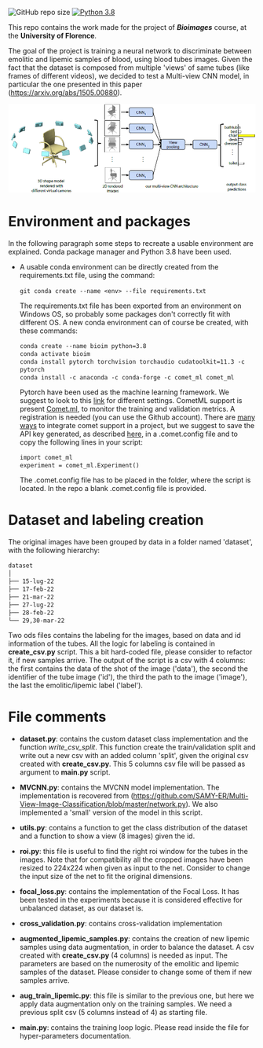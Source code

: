 ![GitHub repo size](https://img.shields.io/github/repo-size/chiaraalbi46/EvasiveMovements) [![Python 3.8](https://img.shields.io/badge/python-3.8-blue.svg)](https://www.python.org/downloads/release/python-380/)

This repo contains the work made for the project of ***Bioimages*** course, at the **University of Florence**.

The goal of the project is training a neural network to discriminate between emolitic and lipemic samples of blood, using blood tubes images. 
Given the fact that the dataset is composed from multiple 'views' of same tubes (like frames of different videos), we decided to test a Multi-view CNN model, in particular the one presented in this paper (https://arxiv.org/abs/1505.00880).

<p align="center">
  <img src="./imgs/architecture.png" />
</p>

# Environment and packages

In the following paragraph some steps to recreate a usable environment are explained. Conda package manager and Python 3.8 have been used. 

- A usable conda environment can be directly created from the requirements.txt file, using the command:
    
    ``` git conda create --name <env> --file requirements.txt ```

    The requirements.txt file has been exported from an environment on Windows OS, so probably some packages don't correctly fit with different OS. A new conda environment can of course be created, with these commands:

    ```
    conda create --name bioim python=3.8
    conda activate bioim
    conda install pytorch torchvision torchaudio cudatoolkit=11.3 -c pytorch
    conda install -c anaconda -c conda-forge -c comet_ml comet_ml 
    ```
    Pytorch have been used as the machine learning framework. We suggest to look to this [link](https://pytorch.org/get-started/locally/) for different settings. CometML support is present [Comet.ml](https://www.comet.ml/site/), to monitor the training and validation metrics. A registration is needed (you can use the Github account). There are [many ways](https://www.comet.ml/docs/python-sdk/advanced/#python-configuration) to integrate comet support in a project, but we suggest to save the API key generated, as described [here](https://www.comet.ml/docs/quick-start/), in a .comet.config file and to copy the following lines in your script:
    ```
    import comet_ml
    experiment = comet_ml.Experiment()
    ```
    The .comet.config file has to be placed in the folder, where the script is located. In the repo a blank .comet.config file is provided.

# Dataset and labeling creation
The original images have been grouped by data in a folder named 'dataset', with the following hierarchy:
```
dataset                                    
│
├── 15-lug-22
├── 17-feb-22
├── 21-mar-22
├── 27-lug-22
├── 28-feb-22
└── 29,30-mar-22
```

Two ods files contains the labeling for the images, based on data and id information of the tubes. All the logic for labeling is contained in **create_csv.py** script. This a bit hard-coded file, please consider to refactor it, if new samples arrive. The output of the script is a csv with 4 columns: the first contains the data of the shot of the image ('data'), the second the identifier of the tube image ('id'), the third the path to the image ('image'), the last the emolitic/lipemic label ('label').


# File comments

* **dataset.py**: contains the custom dataset class implementation and the function *write_csv_split*. This function create the train/validation split and write out a new csv with an added column 'split', given the original csv created with **create_csv.py**. This 5 columns csv file will be passed as argument to **main.py** script.

* **MVCNN.py**: contains the MVCNN model implementation. The implementation is recovered from (https://github.com/SAMY-ER/Multi-View-Image-Classification/blob/master/network.py). We also implemented a 'small' version of the model in this script.

* **utils.py**: contains a function to get the class distribution of the dataset and a function to show a view (8 images) given the id.

* **roi.py**: this file is useful to find the right roi window for the tubes in the images. Note that for compatibility all the cropped images have been resized to 224x224 when given as input to the net. Consider to change the input size of the net to fit the original dimensions.

* **focal_loss.py**: contains the implementation of the Focal Loss. It has been tested in the experiments because it is considered effective for unbalanced dataset, as our dataset is. 

* **cross_validation.py**: contains cross-validation implementation

* **augmented_lipemic_samples.py**: contains the creation of new lipemic samples using data augmentation, in order to balance the dataset. A csv created with **create_csv.py** (4 columns) is needed as input. The parameters are based on the numerosity of the emolitic and lipemic samples of the dataset. Please consider to change some of them if new samples arrive. 

* **aug_train_lipemic.py**: this file is similar to the previous one, but here we apply data augmentation only on the training samples. We need a previous split csv (5 columns instead of 4) as starting file. 

* **main.py**: contains the training loop logic. Please read inside the file for hyper-parameters documentation.